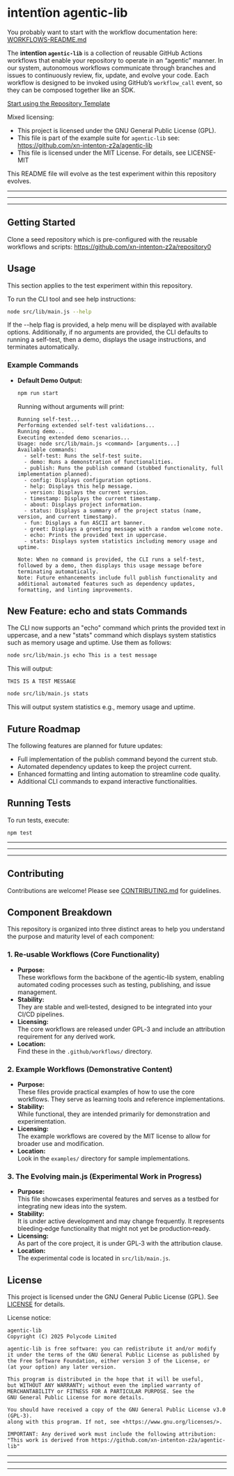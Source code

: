 # intentïon agentic-lib

You probably want to start with the workflow documentation here: [WORKFLOWS-README.md](WORKFLOWS-README.md)

The **intentïon `agentic-lib`** is a collection of reusable GitHub Actions workflows that enable your
repository to operate in an “agentic” manner. In our system, autonomous workflows communicate through branches and
issues to continuously review, fix, update, and evolve your code. Each workflow is designed to be invoked using
GitHub’s `workflow_call` event, so they can be composed together like an SDK.

[Start using the Repository Template](https://github.com/xn-intenton-z2a/repository0)

Mixed licensing:
* This project is licensed under the GNU General Public License (GPL).
* This file is part of the example suite for `agentic-lib` see: https://github.com/xn-intenton-z2a/agentic-lib
* This file is licensed under the MIT License. For details, see LICENSE-MIT

This README file will evolve as the test experiment within this repository evolves.

---
---
---

## Getting Started

Clone a seed repository which is pre-configured with the reusable workflows and scripts: https://github.com/xn-intenton-z2a/repository0

## Usage

This section applies to the test experiment within this repository.

To run the CLI tool and see help instructions:

```bash
node src/lib/main.js --help
```

If the --help flag is provided, a help menu will be displayed with available options. Additionally, if no arguments are provided, the CLI defaults to running a self-test, then a demo, displays the usage instructions, and terminates automatically.

### Example Commands

- **Default Demo Output:**
  ```bash
  npm run start
  ```
  Running without arguments will print:
  ```
  Running self-test...
  Performing extended self-test validations...
  Running demo...
  Executing extended demo scenarios...
  Usage: node src/lib/main.js <command> [arguments...]
  Available commands:
    - self-test: Runs the self-test suite.
    - demo: Runs a demonstration of functionalities.
    - publish: Runs the publish command (stubbed functionality, full implementation planned).
    - config: Displays configuration options.
    - help: Displays this help message.
    - version: Displays the current version.
    - timestamp: Displays the current timestamp.
    - about: Displays project information.
    - status: Displays a summary of the project status (name, version, and current timestamp).
    - fun: Displays a fun ASCII art banner.
    - greet: Displays a greeting message with a random welcome note.
    - echo: Prints the provided text in uppercase.
    - stats: Displays system statistics including memory usage and uptime.

  Note: When no command is provided, the CLI runs a self-test, followed by a demo, then displays this usage message before terminating automatically.
  Note: Future enhancements include full publish functionality and additional automated features such as dependency updates, formatting, and linting improvements.
  ```

## New Feature: echo and stats Commands
The CLI now supports an "echo" command which prints the provided text in uppercase, and a new "stats" command which displays system statistics such as memory usage and uptime. Use them as follows:

```bash
node src/lib/main.js echo This is a test message
```
This will output:
```
THIS IS A TEST MESSAGE
```

```bash
node src/lib/main.js stats
```
This will output system statistics e.g., memory usage and uptime.

## Future Roadmap

The following features are planned for future updates:
- Full implementation of the publish command beyond the current stub.
- Automated dependency updates to keep the project current.
- Enhanced formatting and linting automation to streamline code quality.
- Additional CLI commands to expand interactive functionalities.

## Running Tests

To run tests, execute:
```
npm test
```

---
---
---

## Contributing

Contributions are welcome! Please see [CONTRIBUTING.md](CONTRIBUTING.md) for guidelines.

## Component Breakdown

This repository is organized into three distinct areas to help you understand the purpose and maturity level of each component:

### 1. Re‑usable Workflows (Core Functionality)
- **Purpose:**  
  These workflows form the backbone of the agentic‑lib system, enabling automated coding processes such as testing, publishing, and issue management.
- **Stability:**  
  They are stable and well‑tested, designed to be integrated into your CI/CD pipelines.
- **Licensing:**  
  The core workflows are released under GPL‑3 and include an attribution requirement for any derived work.
- **Location:**  
  Find these in the `.github/workflows/` directory.

### 2. Example Workflows (Demonstrative Content)
- **Purpose:**  
  These files provide practical examples of how to use the core workflows. They serve as learning tools and reference implementations.
- **Stability:**  
  While functional, they are intended primarily for demonstration and experimentation.
- **Licensing:**  
  The example workflows are covered by the MIT license to allow for broader use and modification.
- **Location:**  
  Look in the `examples/` directory for sample implementations.

### 3. The Evolving main.js (Experimental Work in Progress)
- **Purpose:**  
  This file showcases experimental features and serves as a testbed for integrating new ideas into the system.
- **Stability:**  
  It is under active development and may change frequently. It represents bleeding‑edge functionality that might not yet be production‑ready.
- **Licensing:**  
  As part of the core project, it is under GPL‑3 with the attribution clause.
- **Location:**  
  The experimental code is located in `src/lib/main.js`.

## License

This project is licensed under the GNU General Public License (GPL). See [LICENSE](LICENSE) for details.

License notice:
```
agentic-lib
Copyright (C) 2025 Polycode Limited

agentic-lib is free software: you can redistribute it and/or modify
it under the terms of the GNU General Public License as published by
the Free Software Foundation, either version 3 of the License, or
(at your option) any later version.

This program is distributed in the hope that it will be useful,
but WITHOUT ANY WARRANTY; without even the implied warranty of
MERCHANTABILITY or FITNESS FOR A PARTICULAR PURPOSE. See the
GNU General Public License for more details.

You should have received a copy of the GNU General Public License v3.0 (GPL‑3).
along with this program. If not, see <https://www.gnu.org/licenses/>.

IMPORTANT: Any derived work must include the following attribution:
"This work is derived from https://github.com/xn-intenton-z2a/agentic-lib"
```

---
---
---
